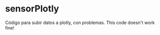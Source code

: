sensorPlotly
============

Código para subir datos a plotly, con problemas. This code doesn't work fine!
